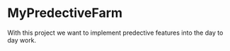 MyPredectiveFarm
================

With this project we want to implement predective features into the day to day work.
